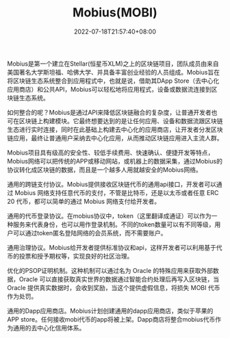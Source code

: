 ﻿---
weight: 
title: "Mobius(MOBI)"
description: "Mobius是第一个建立在Stellar(恒星币XLM)之上的区块链，团队成员由来自美国著名大学斯坦福、哈佛大学、并具备丰富创业经验的人员组成"
date: 2022-07-18T21:57:40+08:00
lastmod: 2022-07-18T16:45:40+08:00
draft: false
authors: ["seven"]
featuredImage: "mobiusmobi.webp"
link: "https://mobius.network/"
tags: ["数字代币","Mobius(MOBI)"]
categories: ["navigation"]
navigation: ["数字代币"]
lightgallery: true
toc: true
pinned: false
recommend: false
recommend1: false
---
Mobius是第一个建立在Stellar(恒星币XLM)之上的区块链项目，团队成员由来自美国著名大学斯坦福、哈佛大学、并具备丰富创业经验的人员组成。Mobius旨在将区块链生态系统整合到应用程式中，也就是说，借助其DApp Store（去中心化应用商店）和公共API，Mobius可以轻松地将应用程式，设备或数据流连接到区块链生态系统。

如何整合的呢？Mobius是通过API来降低区块链融合的复杂度，让普通开发者也可在区块链上构建模块。它最终想要达到的是让任何应用、设备和数据流跟区块链生态进行实时连接，同时在此基础上构建去中心化的应用商店，让开发者分发区块链应用，最终让普通用户采纳去中心化应用，从而推动区块链应用进入主流人群。

Mobius项目具有级高的安全性、较低手续费用、快速确认、便捷开发等特点，Mobius网络可以把传统的APP或移动网站，或机器上的数据采集，通过Mobius的协议转化成区块链的数据，而且是一个越多人用就越安全的Mobius网络。

通用的跨链支付协议。Mobius提供接收区块链代币的通用api接口，开发者可以通过 Mobius 网络支持任意代币的支付，不管是比特币，还是以太币或者任意 ERC 20 代币，都可以简单的通过 Mobius 网络支付给开发者。

通用的代币登录协议。在mobius协议中，token（这里翻译成通证）可以作为一种服务来代表身份，也可以用作登录机制。不同的token数量可以有不同等级，用户可以通过token匿名登陆网络的会员系统，而不需要账户。

通用治理协议。Mobius给开发者提供标准协议和api，这样开发者可以利用基于代币的投票和授予期权等，实现良好的社区治理。

优化的PSOP证明机制。这种机制可以通过名为 Oracle 的特殊应用来获取外部数据，Oracle 可以直接获取真实世界的数据通过智能合约处理后再写入区块链，当 Oracle 提供真实数据时，会收到奖励，当这个提供虚假信息，将损失 MOBI 代币作为处罚。

通用的Dapp应用商店。Mobius计划创建通用的dapp应用商店，类似于苹果的APP store。任何接收mobi代币的app将被上架。Dapp商店将整合mobius代币作为通用的去中心化信用体系。